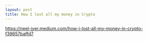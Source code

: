 ```yaml
---
layout: post
title: How I lost all my money in Crypto
---
```


https://neel-iyer.medium.com/how-i-lost-all-my-money-in-crypto-f39657baffd7